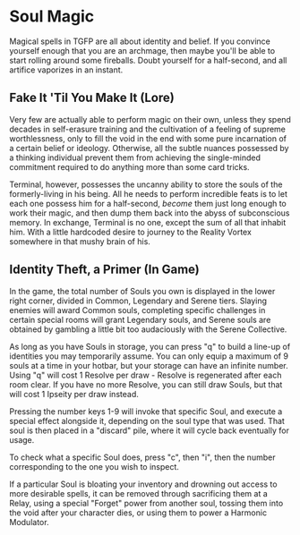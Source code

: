 # Soul Magic

Magical spells in TGFP are all about identity and belief. If you convince yourself enough that you are an archmage, then maybe you'll be able to start rolling around some fireballs. Doubt yourself for a half-second, and all artifice vaporizes in an instant.

## Fake It 'Til You Make It (Lore)

Very few are actually able to perform magic on their own, unless they spend decades in self-erasure training and the cultivation of a feeling of supreme worthlessness, only to fill the void in the end with some pure incarnation of a certain belief or ideology. Otherwise, all the subtle nuances possessed by a thinking individual prevent them from achieving the single-minded commitment required to do anything more than some card tricks.

Terminal, however, possesses the uncanny ability to store the souls of the formerly-living in his being. All he needs to perform incredible feats is to let each one possess him for a half-second, *become* them just long enough to work their magic, and then dump them back into the abyss of subconscious memory. In exchange, Terminal is no one, except the sum of all that inhabit him. With a little hardcoded desire to journey to the Reality Vortex somewhere in that mushy brain of his.

## Identity Theft, a Primer (In Game)

In the game, the total number of Souls you own is displayed in the lower right corner, divided in Common, Legendary and Serene tiers. Slaying enemies will award Common souls, completing specific challenges in certain special rooms will grant Legendary souls, and Serene souls are obtained by gambling a little bit too audaciously with the Serene Collective.

As long as you have Souls in storage, you can press "q" to build a line-up of identities you may temporarily assume. You can only equip a maximum of 9 souls at a time in your hotbar, but your storage can have an infinite number. Using "q" will cost 1 Resolve per draw - Resolve is regenerated after each room clear. If you have no more Resolve, you can still draw Souls, but that will cost 1 Ipseity per draw instead.

Pressing the number keys 1-9 will invoke that specific Soul, and execute a special effect alongside it, depending on the soul type that was used. That soul is then placed in a "discard" pile, where it will cycle back eventually for usage.

To check what a specific Soul does, press "c", then "i", then the number corresponding to the one you wish to inspect.

If a particular Soul is bloating your inventory and drowning out access to more desirable spells, it can be removed through sacrificing them at a Relay, using a special "Forget" power from another soul, tossing them into the void after your character dies, or using them to power a Harmonic Modulator.